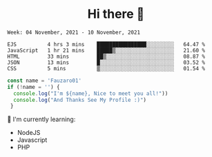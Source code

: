 <h1  align='center'> Hi there 👋 </h1>

<p align='center'> </p>

<!--START_SECTION:waka-->
```text
Week: 04 November, 2021 - 10 November, 2021

EJS          4 hrs 3 mins    ████████████████░░░░░░░░░   64.47 % 
JavaScript   1 hr 21 mins    █████▒░░░░░░░░░░░░░░░░░░░   21.60 % 
HTML         33 mins         ██▒░░░░░░░░░░░░░░░░░░░░░░   08.87 % 
JSON         13 mins         █░░░░░░░░░░░░░░░░░░░░░░░░   03.52 % 
CSS          5 mins          ▒░░░░░░░░░░░░░░░░░░░░░░░░   01.54 % 
```
<!--END_SECTION:waka-->

```javascript
const name = 'Fauzaro01'
if (!name = '') {
  console.log("I'm ${name}, Nice to meet you all!"))
  console.log("And Thanks See My Profile :)")
 }
```

:page_with_curl: I'm currently learning:
- NodeJS
- Javascript
- PHP


